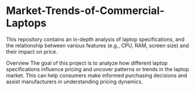 # Market-Trends-of-Commercial-Laptops
This repository contains an in-depth analysis of laptop specifications, and the relationship between various features (e.g., CPU, RAM, screen size) and their impact on price.

Overview
The goal of this project is to analyze how different laptop specifications influence pricing and uncover patterns or trends in the laptop market.
This can help consumers make informed purchasing decisions and assist manufacturers in understanding pricing dynamics.
